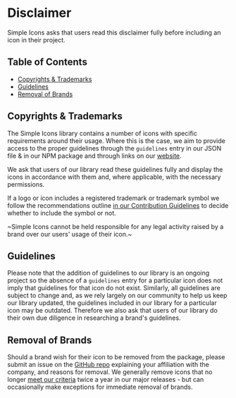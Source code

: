 # Disclaimer

Simple Icons asks that users read this disclaimer fully before including an icon in their project.

## Table of Contents

* [Copyrights & Trademarks](#copyrights--trademarks)
* [Guidelines](#guidelines)
* [Removal of Brands](#removal-of-brands)

## Copyrights & Trademarks

The Simple Icons library contains a number of icons with specific requirements around their usage. Where this is the case, we aim to provide access to the proper guidelines through the `guidelines` entry in our JSON file & in our NPM package and through links on our [website](http://simpleicons.org/).

We ask that users of our library read these guidelines fully and display the icons in accordance with them and, where applicable, with the necessary permissions.

If a logo or icon includes a registered trademark or trademark symbol we follow the recommendations outline [in our Contribution Guidelines](https://github.com/simple-icons/simple-icons/blob/develop/CONTRIBUTING.md#icon-guidelines) to decide whether to include the symbol or not.

~Simple Icons cannot be held responsible for any legal activity raised by a brand over our users' usage of their icon.~

## Guidelines

Please note that the addition of guidelines to our library is an ongoing project so the absence of a `guidelines` entry for a particular icon does not imply that guidelines for that icon do not exist. Similarly, all guidelines are subject to change and, as we rely largely on our community to help us keep our library updated, the guidelines included in our library for a particular icon may be outdated. Therefore we also ask that users of our library do their own due diligence in researching a brand's guidelines.

## Removal of Brands

Should a brand wish for their icon to be removed from the package, please submit an issue on the [GitHub repo](https://github.com/simple-icons/simple-icons/issues/new/choose) explaining your affiliation with the company, and reasons for removal. We generally remove icons that no longer [meet our criteria](https://github.com/simple-icons/simple-icons/blob/develop/CONTRIBUTING.md#requesting-an-icon) twice a year in our major releases - but can occasionally make exceptions for immediate removal of brands.
